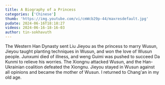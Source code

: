 ```yaml
---
title: A Biography of a Princess
categories: ['Chinese']
thumb: 'https://img.youtube.com/vi/cmWcb29p-44/maxresdefault.jpg'
pudate: 2024-06-16T18:18:27
videos: 2024-06-16-18-16-03
author: tin-sokhavuth
---
```

The Western Han Dynasty sent Liu Jieyou as the princess to marry Wusun, Jieyou taught planting techniques in Wusun, and won the love of Wusun people. Junxumi died of illness, and weng Guimi was pushed to succeed Da Kunmi to relieve his worries. The Xiongnu attacked Wusun, and the Han-Ukrainian coalition defeated the Xiongnu. Jieyou stayed in Wusun against all opinions and became the mother of Wusun. I returned to Chang'an in my old age.